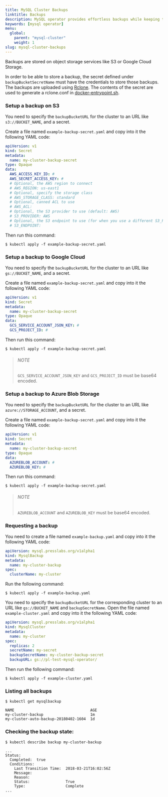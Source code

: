 ```yaml
---
title: MySQL Cluster Backups
linktitle: Backups
description: MySQL operator provides effortless backups while keeping the cluster highly-available.
keywords: [mysql operator]
menu:
  global:
    parent: "mysql-cluster"
    weight: 1
slug: mysql-cluster-backups
---
```


Backups are stored on object storage services like S3 or Google Cloud Storage.

In order to be able to store a backup, the secret defined under `backupBucketSecretName` must have
the credentials to store those backups. The backups are uploaded using [Rclone](https://rclone.org/). The contents of the secret are used to generate a rclone.conf in [docker-entrypoint.sh](https://github.com/presslabs/mysql-operator/blob/master/hack/docker/sidecar-entrypoint.sh#L5).

### Setup a backup on S3

You need to specify the `backupBucketURL` for the cluster to an URL like `s3://BUCKET_NAME`, and a secret.

Create a file named `example-backup-secret.yaml` and copy into it the following YAML code:

``` yaml
apiVersion: v1
kind: Secret
metadata:
  name: my-cluster-backup-secret
type: Opaque
data:
  AWS_ACCESS_KEY_ID: #
  AWS_SECRET_ACCESS_KEY: #
  # Optional, the AWS region to connect
  # AWS_REGION: us-east1
  # Optional, specify the storage class
  # AWS_STORAGE_CLASS: standard
  # Optional, canned ACL to use
  # AWS_ACL:
  # Optional, the S3 provider to use (default: AWS)
  # S3_PROVIDER: AWS
  # Optional, the S3 endpoint to use (for when you use a different S3_PROVIDER)
  # S3_ENDPOINT:
```

Then run this command:

``` shell
$ kubectl apply -f example-backup-secret.yaml
```

### Setup a backup to Google Cloud

You need to specify the `backupBucketURL` for the cluster to an URL like `gs://BUCKET_NAME`, and a secret.

Create a file named `example-backup-secret.yaml` and copy into it the following YAML code:

``` yaml
apiVersion: v1
kind: Secret
metadata:
  name: my-cluster-backup-secret
type: Opaque
data:
  GCS_SERVICE_ACCOUNT_JSON_KEY: #
  GCS_PROJECT_ID: #
```

Then run this command:

``` shell
$ kubectl apply -f example-backup-secret.yaml
```

> ###### NOTE
>
> `GCS_SERVICE_ACCOUNT_JSON_KEY` and `GCS_PROJECT_ID` must be base64 encoded.

### Setup a backup to Azure Blob Storage

You need to specify the `backupBucketURL` for the cluster to an URL like `azure://STORAGE_ACCOUNT`, and a secret.

Create a file named `example-backup-secret.yaml` and copy into it the following YAML code:

``` yaml
apiVersion: v1
kind: Secret
metadata:
  name: my-cluster-backup-secret
type: Opaque
data:
  AZUREBLOB_ACCOUNT: #
  AZUREBLOB_KEY: #
```

Then run this command:

``` shell
$ kubectl apply -f example-backup-secret.yaml
```

> ###### NOTE
>
> `AZUREBLOB_ACCOUNT` and `AZUREBLOB_KEY` must be base64 encoded.

### Requesting a backup

You need to create a file named `example-backup.yaml` and copy into it the following YAML code:

``` yaml
apiVersion: mysql.presslabs.org/v1alpha1
kind: MysqlBackup
metadata:
  name: my-cluster-backup
spec:
  clusterName: my-cluster
```

Run the following command:

``` shell
$ kubectl apply -f example-backup.yaml
```

You need to specify the `backupBucketURL` for the corresponding cluster to an URL like `gs://BUCKET_NAME` and `backupSecretName`.
Open the file named `example-cluster.yaml` and copy into it the following YAML code:

``` yaml
apiVersion: mysql.presslabs.org/v1alpha1
kind: MysqlCluster
metadata:
  name: my-cluster
spec:
  replicas: 2
  secretName: my-secret
  backupSecretName: my-cluster-backup-secret
  backupURL: gs://pl-test-mysql-operator/
```

Then run the following command:

``` shell
$ kubectl apply -f example-cluster.yaml
```

### Listing all backups

``` shell
$ kubectl get mysqlbackup
```

``` shell
NAME                                  AGE
my-cluster-backup                     1m
my-cluster-auto-backup-20180402-1604  1d
```

### Checking the backup state:

``` shell
$ kubectl describe backup my-cluster-backup
```

``` shell
...
Status:
  Completed:  true
  Conditions:
    Last Transition Time:  2018-03-21T16:02:56Z
    Message:               
    Reason:                
    Status:                True
    Type:                  Complete
...
```
